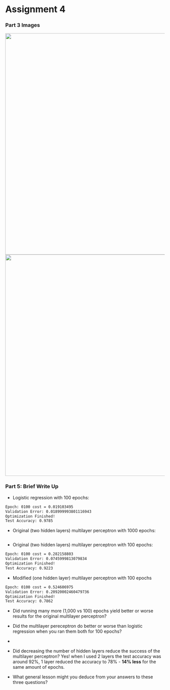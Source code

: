 # Assignment 4

### Part 3 Images
<img src="Graph" align="center" width=700>
<img src="Scalars" align="center" width=700>


### Part 5: Brief Write Up

  - Logistic regression with 100 epochs:
  ```sh
  Epoch: 0100 cost = 0.019103495
Validation Error: 0.018999993801116943
Optimization Finished!
Test Accuracy: 0.9785
```
  - Original (two hidden layers) multilayer perceptron with 1000 epochs:
  ```sh
  ```
- Original (two hidden layers) multilayer perceptron with 100 epochs:
```sh
Epoch: 0100 cost = 0.282158803
Validation Error: 0.0745999813079834
Optimization Finished!
Test Accuracy: 0.9223
```
- Modified (one hidden layer) multilayer perceptron with 100 epochs
 ```sh
 Epoch: 0100 cost = 0.524606975
Validation Error: 0.20920002460479736
Optimization Finished!
Test Accuracy: 0.7862
  ```
  
- Did running many more (1,000 vs 100) epochs yield better or worse results for the original multilayer perceptron?

- Did the multilayer pereceptron do better or worse than logistic regression when you ran them both for 100 epochs?
- 
- Did decreasing the number of hidden layers reduce the success of the multilayer perceptron?
Yes! when I used 2 layers the test accuracy was around 92%, 1 layer reduced the accuracy to 78% - **14% less** for the same amount of epochs.
- What general lesson might you deduce from your answers to these three questions?
